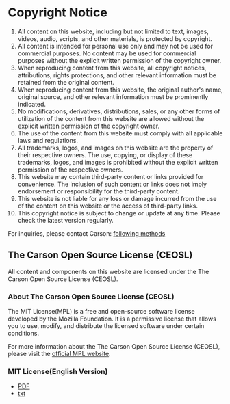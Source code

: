 # Copyright Notice

1. All content on this website, including but not limited to text, images, videos, audio, scripts, and other materials, is protected by copyright.
2. All content is intended for personal use only and may not be used for commercial purposes. No content may be used for commercial purposes without the explicit written permission of the copyright owner.
3. When reproducing content from this website, all copyright notices, attributions, rights protections, and other relevant information must be retained from the original content.
4. When reproducing content from this website, the original author's name, original source, and other relevant information must be prominently indicated.
5. No modifications, derivatives, distributions, sales, or any other forms of utilization of the content from this website are allowed without the explicit written permission of the copyright owner.
6. The use of the content from this website must comply with all applicable laws and regulations.
7. All trademarks, logos, and images on this website are the property of their respective owners. The use, copying, or display of these trademarks, logos, and images is prohibited without the explicit written permission of the respective owners.
8. This website may contain third-party content or links provided for convenience. The inclusion of such content or links does not imply endorsement or responsibility for the third-party content.
9. This website is not liable for any loss or damage incurred from the use of the content on this website or the access of third-party links.
10. This copyright notice is subject to change or update at any time. Please check the latest version regularly.

For inquiries, please contact Carson: [following methods](https://carson-we.github.io/Carson-We.github.io/contact.html)

## The Carson Open Source License (CEOSL)

All content and components on this website are licensed under the The Carson Open Source License (CEOSL).

### About The Carson Open Source License (CEOSL)

The MIT License(MPL) is a free and open-source software license developed by the Mozilla Foundation. It is a permissive license that allows you to use, modify, and distribute the licensed software under certain conditions.

For more information about the The Carson Open Source License (CEOSL), please visit the [official MPL website](https://www.mozilla.org/MPL/).

### MIT License(English Version)

- [PDF](https://github.com/Carson-We/Documentation/blob/main/Website/carson1125/carson1125/Docs/Mozilla%20Public%20License.pdf)
- [txt](https://github.com/Carson-We/Documentation/blob/main/Website/carson1125/carson1125/Docs/License)
